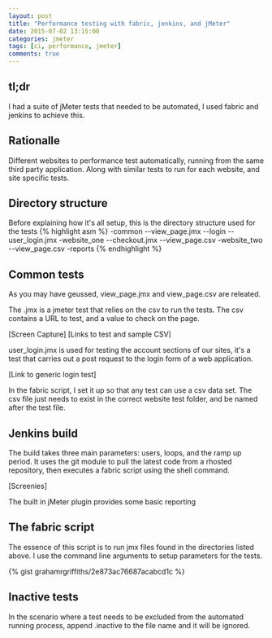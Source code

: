 ```yaml
--- 
layout: post 
title: "Performance testing with fabric, jenkins, and jMeter" 
date: 2015-07-02 13:15:00 
categories: jmeter 
tags: [ci, performance, jmeter] 
comments: true 
---
```


## tl;dr
I had a suite of jMeter tests that needed to be automated, I used fabric 
and jenkins to achieve this. 
<!--more-->

## Rationalle
Different websites to performance test automatically, running from the 
same third party application. Along with similar tests to run for each website, 
and site specific tests.

## Directory structure

Before explaining how it's all setup, this is the directory structure 
used for the tests 
{% highlight asm %} 
-common
 --view_page.jmx
 --login
   --user_login.jmx 
-website_one
 --checkout.jmx
 --view_page.csv 
-website_two
 --view_page.csv 
-reports 
{% endhighlight %}

## Common tests

As you may have geussed, view_page.jmx and view_page.csv are releated. 

The .jmx is a jmeter test that relies on the csv to run the tests. The 
csv contains a URL to test, and a value to check on the page. 

[Screen Capture] [Links to test and sample CSV] 

user_login.jmx is used for testing the account sections of our sites, it's a test that carries out 
a post request to the login form of a web application. 

[Link to generic login test] 

In the fabric script, I set it up so that any test can use a csv data set. 
The csv file just needs to exist in the correct website test folder, and be named after the test file.

## Jenkins build
The build takes three main parameters: users, loops, and the ramp up 
period. It uses the git module to pull the latest code from a rhosted 
repository, then executes a fabric script using the shell command. 

[Screenies] 

The built in jMeter plugin provides some basic reporting

## The fabric script
The essence of this script is to run jmx files found in the directories 
listed above. I use the command line arguments to setup parameters for 
the tests. 

{% gist grahamrgriffiths/2e873ac76687acabcd1c %}

## Inactive tests
In the scenario where a test needs to be excluded from the automated running process, append .inactive to the file name and it will be ignored.
